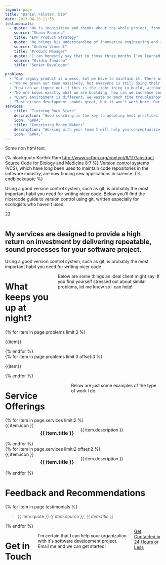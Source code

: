 ```yaml
---
layout: page
title: "Daniel Falster, bio"
date: 2013-04-28 11:53
testimonials:
  - quote: "He is inquisitive and thinks about the whole project, from business issues, to user experience to back-end code. It's an entrepreneurial perspective."
    source: "Shaun Fanning"
    title: "EVP Product Strategy"
  - quote: "He brings his understanding of innovative engineering and integrates it with a keen eye for design, insight into our consumers, and an understanding of the business models that drive our products."
    source: "Andrew Vincent"
    title: "Product Manager"
  - quote: "I can honestly say that in those three months I've learned more relevant & useful things than I did in my 10 years career."
    source: "Ovidiu Tamasan"
    title: "Senior Developer"

problems:
  - "Our legacy product is a mess, but we have to maintain it. There are no tests, and new features are taking longer and longer to release."
  - "We've grown our team massively, but everyone is still doing their own thing. We need consistency with our processes."
  - "How can we figure out if this is the right thing to build, without wasting a lot of development time?"
  - "No one knows exactly what we are building, how can we increase communication within our team?"
  - "Every environment is different, we waste so much time troubleshooting our infrastructure."
  - "Test driven development sounds great, but it won't work here. Our developers are too entrenched and we have deadlines."
services:
  - title: "Training Rock Stars"
    description: "Good coaching is the key to adopting best practices. Allow me to design a training program or help coach your agile or software development team. I specialize in behavior driven development, agile practices, lean UX, and code quality."
    icon: "&#84;"
  - title: "Conceiving Money Makers"
    description: "Working with your team I will help you conceptualize your idea, guide the creation of prototypes and help orchestrate user testing so you know you are on the right track before starting development."
    icon: "&#64;"
---
```


Some non html text.

{% blockquote Karthik Ram http://www.scfbm.org/content/8/1/7/abstract Source Code for Biology and Medicine 8:7 %}
 Version control systems (VCS), which have long been used to maintain code repositories in the software industry, are now finding new applications in science.
{% endblockquote %}

Using a good version control system, such as git, is probably the most important habit you need for writing nicer code. Below you'll find the nicercode guide to version control using git, written especially for ecologists who haven't used.

22

<div class="row">
  <div class="large-12 columns">
    <h2 class="subheader">My services are designed to provide a high return on investment by delivering repeatable, sound processes for your software project.</h2>
  </div>
</div>
Using a good version control system, such as git, is probably the most important habit you need for writing nicer code

<div class="row">
  <div class="large-12 columns text-center">
    <h1>What keeps you up at night?</h1>
    <p>Below are some things an ideal client might say. If you find yourself stressed out about similar problems, let me know so I can help!</p>
  </div>
</div>

<div class="row">
  {% for item in page.problems limit:3 %}
  <div class="large-4 columns">
    <div class="problem">
      <p>
        <i class="icon-quote-left icon-3x icon-muted pull-left"></i>
        {{item}}
      </p>
    </div>
  </div>
  {% endfor %}
</div>
<div class="row">
  {% for item in page.problems limit:3 offset:3 %}
  <div class="large-4 columns">
    <div class="problem">
    <p>
      <i class="icon-quote-left icon-3x icon-muted pull-left"></i>
      {{item}}
    </p>
  </div>
  </div>
  {% endfor %}
</div>


<div class="row">
  <div class="large-12 columns text-center">
    <h1>Service Offerings</h1>
    <p>Below are just some examples of the type of work I do.</p>
  </div>
</div>
<div class="row">
  {% for item in page.services limit:2 %}
  <div class="large-6 columns">
    <div class="row">
      <div class="large-12 columns text-center">
        <span class="service-icon"><span>{{ item.icon }}</span></span>
        <h3>{{ item.title }}</h3>
      </div>
    </div>
    <div class="row">
      <div class="small-11 small-centered columns text-center">
        <p>{{ item.description }}</p>
      </div>
    </div>
  </div>
  {% endfor %}
</div>
<div class="row">
  {% for item in page.services limit:2 offset:2 %}
<div class="large-6 columns">
    <div class="row">
      <div class="large-12 columns text-center">
        <span class="service-icon"><span>{{ item.icon }}</span></span>
        <h3>{{ item.title }}</h3>
      </div>
    </div>
    <div class="row">
      <div class="small-11 small-centered columns text-center">
        <p>{{ item.description }}</p>
      </div>
    </div>
  </div>
  {% endfor %}
</div>
<div class="row">
  <div class="large-12 columns text-center">
    <h1>Feedback and Recommendations</h1>
  </div>
</div>
<div class="row">
    {% for item in page.testimonials %}
    <div class="large-4 columns">
      <blockquote>
        {{ item.quote }}
        <cite>{{ item.source }}, {{ item.title }}</cite>
      </blockquote>
    </div>
    {% endfor %}
</div>
<div class="row">
  <div class="large-12 columns text-center">
    <h1>Get in Touch</h1>
    <p>I'm certain that I can help your organization with it's software development project. Email me and we can get started!</p>
    <a onClick="_gaq.push(['_trackEvent', 'Links', 'Click', 'Service Contact']);" href="mailto:jasonrobertfox@gmail.com?subject=[nsb]%20Information%20Request" class="large button radius">Get Contacted in 24 Hours or Less</a>
  </div>
</div>
